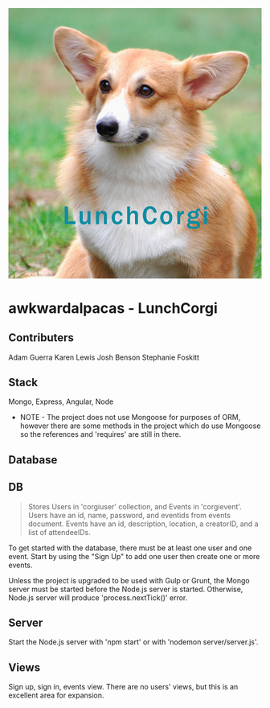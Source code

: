 ![lunchcorgi](/client/assets/lunchcorgi.jpg)

awkwardalpacas - LunchCorgi
===========================

Contributers
------------

Adam Guerra 
Karen Lewis
Josh Benson
Stephanie Foskitt


Stack
-----
 
Mongo, Express, Angular, Node

 - NOTE -
The project does not use Mongoose for purposes of ORM, however there are some methods in the project which do use Mongoose so the references and 'requires' are still in there.

Database
--------
 
 ## DB ##
> Stores Users in 'corgiuser' collection, and Events in 'corgievent'. Users have an id, name, password, and eventids from events document. Events have an id, description, location, a creatorID, and a list of attendeeIDs.
 
To get started with the database, there must be at least one user and one event.  Start by using the "Sign Up" to add one user then create one or more events. 
 
Unless the project is upgraded to be used with Gulp or Grunt, the Mongo server must be started before the Node.js server is started.  Otherwise, Node.js server will produce 'process.nextTick()' error.

Server
------

Start the Node.js server with 'npm start' or with 'nodemon server/server.js'.
 
Views
-----

Sign up, sign in, events view.  There are no users' views, but this is an excellent area for expansion.
